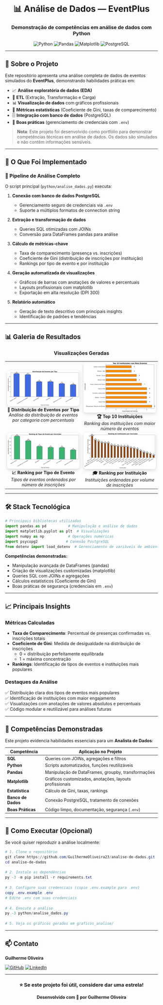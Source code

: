 <div align="center">

# 📊 Análise de Dados — EventPlus

### Demonstração de competências em análise de dados com Python

![Python](https://img.shields.io/badge/Python-3.8+-3776AB?style=for-the-badge&logo=python&logoColor=white)
![Pandas](https://img.shields.io/badge/Pandas-150458?style=for-the-badge&logo=pandas&logoColor=white)
![Matplotlib](https://img.shields.io/badge/Matplotlib-11557c?style=for-the-badge&logo=python&logoColor=white)
![PostgreSQL](https://img.shields.io/badge/PostgreSQL-316192?style=for-the-badge&logo=postgresql&logoColor=white)

</div>

---

## 🎯 Sobre o Projeto

Este repositório apresenta uma análise completa de dados de eventos simulados do **EventPlus**, demonstrando habilidades práticas em:

- 📈 **Análise exploratória de dados (EDA)**
- 🔄 **ETL** (Extração, Transformação e Carga)
- 📊 **Visualização de dados** com gráficos profissionais
- 🎲 **Métricas estatísticas** (Coeficiente de Gini, taxas de comparecimento)
- 🗄️ **Integração com banco de dados** (PostgreSQL)
- 🔐 **Boas práticas** (gerenciamento de credenciais com `.env`)

> **Nota**: Este projeto foi desenvolvido como portfólio para demonstrar competências técnicas em análise de dados. Os dados são simulados e não contêm informações sensíveis.

---

## 🚀 O Que Foi Implementado

### 📌 Pipeline de Análise Completo

O script principal (`python/analise_dados.py`) executa:

1. **Conexão com banco de dados PostgreSQL**
   - Gerenciamento seguro de credenciais via `.env`
   - Suporte a múltiplos formatos de connection string

2. **Extração e transformação de dados**
   - Queries SQL otimizadas com JOINs
   - Conversão para DataFrames pandas para análise

3. **Cálculo de métricas-chave**
   - Taxa de comparecimento (presença vs. inscrições)
   - Coeficiente de Gini (distribuição de inscrições por instituição)
   - Rankings por tipo de evento e por instituição

4. **Geração automatizada de visualizações**
   - Gráficos de barras com anotações de valores e percentuais
   - Layouts profissionais com matplotlib
   - Exportação em alta resolução (DPI 300)

5. **Relatório automático**
   - Geração de texto descritivo com principais insights
   - Identificação de padrões e tendências

---

## 📊 Galeria de Resultados

<div align="center">

### Visualizações Geradas

<table>
  <tr>
    <td align="center" width="50%">
      <img src="graficos_analise/eventos_por_tipo.png" alt="Distribuição de Eventos por Tipo" style="width: 100%; border-radius: 8px; box-shadow: 0 4px 12px rgba(0,0,0,0.15);"/>
      <br/>
      <strong>📌 Distribuição de Eventos por Tipo</strong>
      <br/>
      <em>Análise da distribuição de eventos por categoria com percentuais</em>
    </td>
    <td align="center" width="50%">
      <img src="graficos_analise/top10_instituicoes.png" alt="Top 10 Instituições" style="width: 100%; border-radius: 8px; box-shadow: 0 4px 12px rgba(0,0,0,0.15);"/>
      <br/>
      <strong>🏆 Top 10 Instituições</strong>
      <br/>
      <em>Ranking das instituições com maior número de eventos</em>
    </td>
  </tr>
  <tr>
    <td align="center" width="50%">
      <img src="graficos_analise/ranking_tipoevento.png" alt="Ranking por Tipo de Evento" style="width: 100%; border-radius: 8px; box-shadow: 0 4px 12px rgba(0,0,0,0.15);"/>
      <br/>
      <strong>📈 Ranking por Tipo de Evento</strong>
      <br/>
      <em>Tipos de eventos ordenados por número de inscrições</em>
    </td>
    <td align="center" width="50%">
      <img src="graficos_analise/ranking_instituicao.png" alt="Ranking por Instituição" style="width: 100%; border-radius: 8px; box-shadow: 0 4px 12px rgba(0,0,0,0.15);"/>
      <br/>
      <strong>🎓 Ranking por Instituição</strong>
      <br/>
      <em>Instituições ordenadas por volume de inscrições</em>
    </td>
  </tr>
</table>

</div>

---

## 🛠️ Stack Tecnológica

```python
# Principais bibliotecas utilizadas
import pandas as pd          # Manipulação e análise de dados
import matplotlib.pyplot as plt  # Visualizações
import numpy as np           # Operações numéricas
import psycopg2             # Conexão PostgreSQL
from dotenv import load_dotenv  # Gerenciamento de variáveis de ambiente
```

**Competências demonstradas:**
- Manipulação avançada de DataFrames (pandas)
- Criação de visualizações customizadas (matplotlib)
- Queries SQL com JOINs e agregações
- Cálculos estatísticos (Coeficiente de Gini)
- Boas práticas de segurança (credenciais em `.env`)

---

## 📈 Principais Insights

### Métricas Calculadas

- **Taxa de Comparecimento**: Percentual de presenças confirmadas vs. inscrições totais
- **Coeficiente de Gini**: Medida de desigualdade na distribuição de inscrições
  - 0 = distribuição perfeitamente equilibrada
  - 1 = máxima concentração
- **Rankings**: Identificação de tipos de eventos e instituições mais populares

### Destaques da Análise

✅ Distribuição clara dos tipos de eventos mais populares  
✅ Identificação de instituições com maior engajamento  
✅ Visualizações com anotações de valores absolutos e percentuais  
✅ Código modular e reutilizável para análises futuras

---

## 💼 Competências Demonstradas

Este projeto evidencia habilidades essenciais para um **Analista de Dados**:

| Competência | Aplicação no Projeto |
|------------|---------------------|
| **SQL** | Queries com JOINs, agregações e filtros |
| **Python** | Scripts automatizados, funções reutilizáveis |
| **Pandas** | Manipulação de DataFrames, groupby, transformações |
| **Matplotlib** | Gráficos customizados, anotações, layouts profissionais |
| **Estatística** | Cálculo de Gini, taxas, rankings |
| **Banco de Dados** | Conexão PostgreSQL, tratamento de conexões |
| **Boas Práticas** | Código limpo, documentação, segurança (`.env`) |

---

## 🔧 Como Executar (Opcional)

Se você quiser reproduzir a análise localmente:

```powershell
# 1. Clone o repositório
git clone https://github.com/GuilhermeOliveira23/analise-de-dados.git
cd analise-de-dados

# 2. Instale as dependências
py -3 -m pip install -r requirements.txt

# 3. Configure suas credenciais (copie .env.example para .env)
copy .env.example .env
# Edite .env com suas credenciais

# 4. Execute a análise
py -3 python/analise_dados.py

# 5. Veja os gráficos gerados em graficos_analise/
```

---

## 📫 Contato

**Guilherme Oliveira**

[![GitHub](https://img.shields.io/badge/GitHub-GuilhermeOliveira23-181717?style=for-the-badge&logo=github)](https://github.com/GuilhermeOliveira23)
[![LinkedIn](https://img.shields.io/badge/LinkedIn-Conectar-0077B5?style=for-the-badge&logo=linkedin)](https://www.linkedin.com/in/guilherme-gozzi-56a610233/)

---

<div align="center">

### ⭐ Se este projeto foi útil, considere dar uma estrela!

**Desenvolvido com 💙 por Guilherme Oliveira**

</div>

